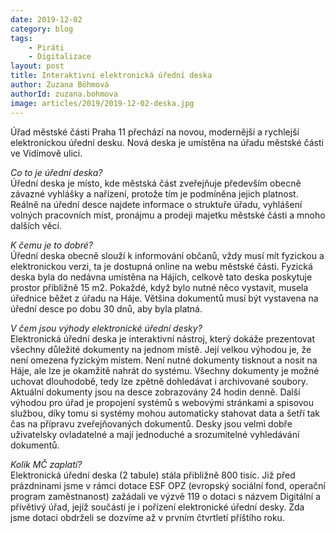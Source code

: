 ```yaml
---
date: 2019-12-02
category: blog
tags: 
	- Piráti 
	- Digitalizace
layout: post
title: Interaktivní elektronická úřední deska
author: Zuzana Böhmová
authorId: zuzana.bohmova
image: articles/2019/2019-12-02-deska.jpg
---
```


Úřad městské části Praha 11 přechází na novou, modernější a rychlejší elektronickou úřední desku. Nová deska je umístěna na úřadu městské části ve Vidímově ulici.

*Co to je úřední deska?*<br>
Úřední deska je místo, kde městská část zveřejňuje především obecně závazné vyhlášky a nařízení, protože tím je podmíněna jejich platnost. Reálně na úřední desce najdete informace o struktuře úřadu, vyhlášení volných pracovních míst, pronájmu a prodeji  majetku městské části a mnoho dalších věcí.

*K čemu je to dobré?*<br>
Úřední deska obecně slouží k informování občanů, vždy musí mít fyzickou a elektronickou verzi, ta je dostupná online na webu městské části. Fyzická deska byla do nedávna umístěna na Hájích, celkově tato deska poskytuje prostor přibližně 15 m2. Pokaždé, když bylo nutné něco vystavit, musela úřednice běžet z úřadu na Háje. Většina dokumentů musí být vystavena na úřední desce po dobu 30 dnů, aby byla platná.

*V čem jsou výhody elektronické úřední desky?*<br>
Elektronická úřední deska je interaktivní nástroj, který dokáže prezentovat všechny důležité dokumenty na jednom místě. Její velkou výhodou je, že není omezena fyzickým místem. Není nutné dokumenty tisknout a nosit na Háje, ale lze je okamžitě nahrát do systému. Všechny dokumenty je možné uchovat dlouhodobě, tedy lze zpětně dohledávat i archivované soubory. Aktuální dokumenty jsou na desce zobrazovány 24 hodin denně.
Další výhodou pro úřad je propojení systémů s webovými stránkami a spisovou službou, díky tomu si systémy mohou automaticky stahovat data a šetří tak čas na přípravu zveřejňovaných dokumentů. Desky jsou velmi dobře uživatelsky ovladatelné a mají jednoduché a srozumitelné vyhledávání dokumentů.

*Kolik MČ zaplatí?* <br>
Elektronická úřední deska (2 tabule) stála přibližně 800 tisíc. Již před prázdninami jsme v rámci dotace ESF OPZ (evropský sociální fond, operační program zaměstnanost) zažádali ve výzvě 119 o dotaci s názvem Digitální a přívětivý úřad, jejíž součástí je i pořízení elektronické úřední desky. Zda jsme dotaci obdrželi se dozvíme až v prvním čtvrtletí příštího roku.

